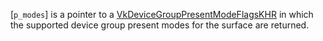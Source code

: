 [`p_modes`] is a pointer to a [VkDeviceGroupPresentModeFlagsKHR]() in
which the supported device group present modes for the surface are
returned.